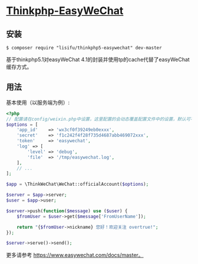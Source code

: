 <h1 align="left"><a href="https://www.easywechat.com">Thinkphp-EasyWeChat</a></h1>

## 安装

```shell
$ composer require "lisifu/thinkphp5-easywechat" dev-master
```

基于thinkphp5.1对easyWeChat 4.1的封装并使用tp的cache代替了easyWeChat 缓存方式。

## 用法

基本使用（以服务端为例）:

```php
<?php
// 配置请在config/weixin.php中设置，这里配置的会动态覆盖配置文件中的设置，默认可不传
$options = [
    'app_id'    => 'wx3cf0f39249eb0exxx',
    'secret'    => 'f1c242f4f28f735d4687abb469072xxx',
    'token'     => 'easywechat',
    'log' => [
        'level' => 'debug',
        'file'  => '/tmp/easywechat.log',
    ],
    // ...
];

$app = \ThinkWeChat\WeChat::officialAccount($options);

$server = $app->server;
$user = $app->user;

$server->push(function($message) use ($user) {
    $fromUser = $user->get($message['FromUserName']);

    return "{$fromUser->nickname} 您好！欢迎关注 overtrue!";
});

$server->serve()->send();
```

更多请参考  https://www.easywechat.com/docs/master。